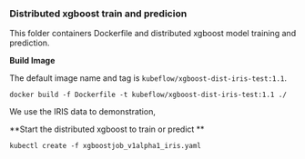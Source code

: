 ### Distributed xgboost train and predicion

This folder containers Dockerfile and distributed xgboost model training and prediction.

**Build Image**

The default image name and tag is `kubeflow/xgboost-dist-iris-test:1.1`.

```shell
docker build -f Dockerfile -t kubeflow/xgboost-dist-iris-test:1.1 ./
```

We use the IRIS data to demonstration, 

**Start the distributed xgboost to train or predict **

```
kubectl create -f xgboostjob_v1alpha1_iris.yaml
```

